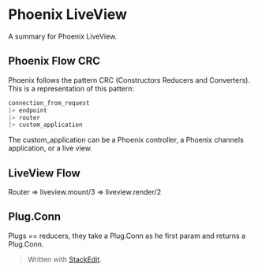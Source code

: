# Phoenix LiveView
A summary for Phoenix LiveView.

## Phoenix Flow CRC
Phoenix follows the pattern CRC (Constructors Reducers and Converters). This is a representation of this pattern:

```elixir
connection_from_request
|> endpoint
|> router
|> custom_application
```
The custom_application can be a Phoenix controller, a Phoenix channels application, or a live view.

## LiveView Flow

Router => liveview.mount/3 => liveview.render/2

## Plug.Conn

Plugs == reducers, they take a Plug.Conn as he first param and returns a Plug.Conn.

> Written with [StackEdit](https://stackedit.io/).
<!--stackedit_data:
eyJoaXN0b3J5IjpbLTczMDU5MDU3MiwtMTY2MTYyODE1NywtND
c4MDE5NTgyXX0=
-->